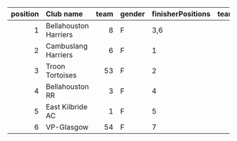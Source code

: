 |   position | Club name             |   team | gender   | finisherPositions   |   teamPoints |   penaltyPoints |   totalPoints |   totalFinishers | Website                                    |
|-----------:|:----------------------|-------:|:---------|:--------------------|-------------:|----------------:|--------------:|-----------------:|:-------------------------------------------|
|          1 | Bellahouston Harriers |      8 | F        | 3,6                 |            9 |              17 |            26 |                2 | http://www.bellahoustonharriers.co.uk/     |
|          2 | Cambuslang Harriers   |      6 | F        | 1                   |            1 |              34 |            35 |                1 | https://cambuslangharriers.org/            |
|          3 | Troon Tortoises       |     53 | F        | 2                   |            2 |              34 |            36 |                1 | http://troontortoises.co.uk                |
|          4 | Bellahouston RR       |      3 | F        | 4                   |            4 |              34 |            38 |                1 | https://www.bellahoustonroadrunners.co.uk/ |
|          5 | East Kilbride AC      |      1 | F        | 5                   |            5 |              34 |            39 |                1 | http://www.ekac.org.uk/                    |
|          6 | VP-Glasgow            |     54 | F        | 7                   |            7 |              34 |            41 |                1 | https://www.vp-glasgow.com                 |